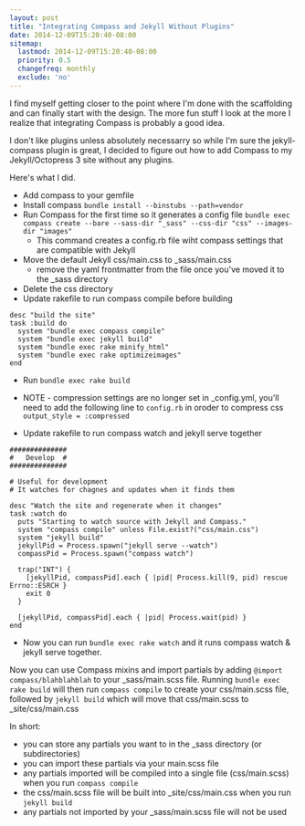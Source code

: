 ```yaml
---
layout: post
title: "Integrating Compass and Jekyll Without Plugins"
date: 2014-12-09T15:20:40-08:00
sitemap:
  lastmod: 2014-12-09T15:20:40-08:00
  priority: 0.5
  changefreq: monthly
  exclude: 'no'
---
```


I find myself getting closer to the point where I'm done with the scaffolding and can finally start with the design. The more fun stuff I look at the more I realize that integrating Compass is probably a good idea.

I don't like plugins unless absolutely necessarry so while I'm sure the jekyll-compass plugin is great, I decided to figure out how to add Compass to my Jekyll/Octopress 3 site without any plugins.

Here's what I did.

* Add compass to your gemfile
* Install compass
  `bundle install --binstubs --path=vendor`
* Run Compass for the first time so it generates a config file
  `bundle exec compass create --bare --sass-dir "_sass" --css-dir "css" --images-dir "images"`
  * This command creates a config.rb file wiht compass settings that are compatible with Jekyll
* Move the default Jekyll css/main.css to _sass/main.css
  * remove the yaml frontmatter from the file once you've moved it to the _sass directory
* Delete the css directory
* Update rakefile to run compass compile before building

```
desc "build the site"
task :build do
  system "bundle exec compass compile"
  system "bundle exec jekyll build"
  system "bundle exec rake minify_html"
  system "bundle exec rake optimizeimages"
end
```
* Run `bundle exec rake build`
* NOTE - compression settings are no longer set in _config.yml, you'll need to add the following line to `config.rb` in oroder to compress css
  `output_style = :compressed`

* Update rakefile to run compass watch and jekyll serve together

```
##############
#   Develop  #
##############

# Useful for development
# It watches for chagnes and updates when it finds them

desc "Watch the site and regenerate when it changes"
task :watch do
  puts "Starting to watch source with Jekyll and Compass."
  system "compass compile" unless File.exist?("css/main.css")
  system "jekyll build"
  jekyllPid = Process.spawn("jekyll serve --watch")
  compassPid = Process.spawn("compass watch")

  trap("INT") {
    [jekyllPid, compassPid].each { |pid| Process.kill(9, pid) rescue Errno::ESRCH }
    exit 0
  }

  [jekyllPid, compassPid].each { |pid| Process.wait(pid) }
end
```
* Now you can run `bundle exec rake watch` and it runs compass watch & jekyll serve together.

Now you can use Compass mixins and import partials by adding `@import compass/blahblahblah` to your _sass/main.scss file.
Running `bundle exec rake build` will then run `compass compile` to create your css/main.scss file, followed by `jekyll build` which will move that css/main.scss to _site/css/main.css

In short:

* you can store any partials you want to in the _sass directory (or subdirectories)
* you can import these partials via your main.scss file
* any partials imported will be compiled into a single file (css/main.scss) when you run `compass compile`
* the css/main.scss file will be built into _site/css/main.css when you run `jekyll build`
* any partials not imported by your _sass/main.scss file will not be used
